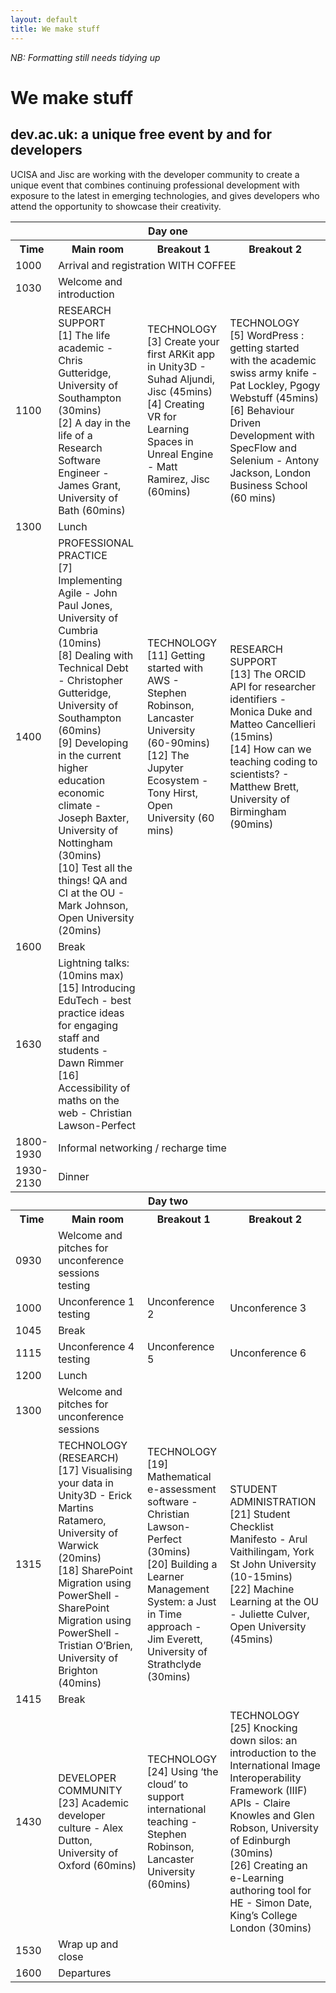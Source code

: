 ```yaml
---
layout: default
title: We make stuff
---
```

_NB: Formatting still needs tidying up_

# We make stuff
## dev.ac.uk: a unique free event by and for developers

UCISA and Jisc are working with the developer community to create a unique event that combines continuing professional development with exposure to the latest in emerging technologies, and gives developers who attend the opportunity to showcase their creativity.
 

<table>
<tr>
  <th colspan="4">Day one</th>
</tr>
<tr>
  <th>Time</th>
  <th>Main room</th>
  <th>Breakout 1</th>
  <th>Breakout 2</th>
</tr>
<tr>
  <td>1000</td>
  <td colspan="3">Arrival and registration WITH COFFEE</td></tr>
<tr>
  <td>1030</td>
  <td>Welcome and introduction</td>
  <td></td>
  <td></td>
</tr>
<tr><td>1100</td>
  <td>
    RESEARCH SUPPORT<br/>
    [1] The life academic - Chris Gutteridge, University of Southampton (30mins)<br/>
    [2] A day in the life of a Research Software Engineer - James Grant, University of Bath (60mins)<br/>
  </td>
  <td>
    TECHNOLOGY<br/>
    [3] Create your first ARKit app in Unity3D - Suhad Aljundi, Jisc (45mins)<br/>
    [4] Creating VR for Learning Spaces in Unreal Engine - Matt Ramirez, Jisc (60mins)<br/>
  </td>
  <td>
    TECHNOLOGY<br/>
    [5] WordPress : getting started with the academic swiss army knife - Pat Lockley, Pgogy Webstuff (45mins)<br/>
    [6] Behaviour Driven Development with SpecFlow and Selenium - Antony Jackson, London Business School (60 mins)<br/>
  </td>
</tr>
<tr><td>1300</td><td colspan="3">Lunch</td></tr>
<tr><td>1400</td>
  <td>
    PROFESSIONAL PRACTICE<br/>
    [7] Implementing Agile - John Paul Jones, University of Cumbria (10mins)<br/>
    [8] Dealing with Technical Debt - Christopher Gutteridge, University of Southampton (60mins)<br/>
    [9] Developing in the current higher education economic climate - Joseph Baxter, University of Nottingham (30mins)<br/>
    [10] Test all the things! QA and CI at the OU - Mark Johnson, Open University (20mins)<br/>
  <td>
    TECHNOLOGY<br/>
    [11] Getting started with AWS - Stephen Robinson, Lancaster University (60-90mins)<br/>
    [12] The Jupyter Ecosystem - Tony Hirst, Open University (60 mins)<br/>
  </td>
  <td>
    RESEARCH SUPPORT<br/>
    [13] The ORCID API for researcher identifiers - Monica Duke and Matteo Cancellieri (15mins)<br/>
    [14] How can we teaching coding to scientists? - Matthew Brett, University of Birmingham (90mins)<br/>
  </td>
</tr>
<tr><td>1600</td><td colspan="3">Break</td></tr>
<tr><td>1630</td>
  <td>
  Lightning talks: (10mins max)<br/>
  [15] Introducing EduTech - best practice ideas for engaging staff and students - Dawn Rimmer<br/>
  [16] Accessibility of maths on the web - Christian Lawson-Perfect<br/>
  </td>
  <td>
  </td>
  <td>
  </td>
</tr>
<tr><td>1800-1930</td><td colspan="3">Informal networking / recharge time</td></tr>
<tr><td>1930-2130</td><td colspan="3">Dinner</td></tr>

<tr>
  <th colspan="4">Day two</th>
</tr>
<tr>
  <th>Time</th>
  <th>Main room</th>
  <th>Breakout 1</th>
  <th>Breakout 2</th>
</tr>
<tr>
  <td>0930</td>
  <td>Welcome and pitches for unconference sessions</br>testing</td>
  <td></td>
  <td></td>
</tr>
<tr>
  <td>1000</td>
  <td>Unconference 1</br>testing</td>
  <td>Unconference 2</td>
  <td>Unconference 3</td>
</tr>
<tr><td>1045</td><td colspan="3">Break</td></tr>
<tr>
  <td>1115</td>
  <td>Unconference 4</br>testing</td>
  <td>Unconference 5</td>
  <td>Unconference 6</td>
</tr>
<tr><td>1200</td><td colspan="3">Lunch</td></tr>
<tr>
  <td>1300</td>
  <td>Welcome and pitches for unconference sessions</td>
  <td></td>
  <td></td>
</tr>
<tr>
  <td>1315</td>
  <td>
    TECHNOLOGY (RESEARCH)</br>
    [17] Visualising your data in Unity3D - Erick Martins Ratamero, University of Warwick (20mins)</br>
    [18] SharePoint Migration using PowerShell - SharePoint Migration using PowerShell - Tristian O’Brien, University of Brighton (40mins)</br>
  </td>
  <td>
    TECHNOLOGY</br>
    [19] Mathematical e-assessment software - Christian Lawson-Perfect (30mins)</br>
    [20] Building a Learner Management System: a Just in Time approach - Jim Everett, University of Strathclyde (30mins)</br>
  </td>
  <td>
    STUDENT ADMINISTRATION</br>
    [21] Student Checklist Manifesto - Arul Vaithilingam, York St John University (10-15mins)</br>
    [22] Machine Learning at the OU -  Juliette Culver, Open University (45mins)</br>
  </td>
</tr>
<tr><td>1415</td><td colspan="3">Break</td></tr>
<tr>
  <td>1430</td>
  <td>
    DEVELOPER COMMUNITY</br>
    [23] Academic developer culture - Alex Dutton, University of Oxford (60mins)</br>
  </td>
  <td>
    TECHNOLOGY</br>
    [24] Using ‘the cloud’ to support international teaching - Stephen Robinson, Lancaster University (60mins)</br>
  </td>
  <td>
    TECHNOLOGY</br>
    [25] Knocking down silos: an introduction to the International Image Interoperability Framework (IIIF) APIs - Claire Knowles and Glen Robson, University of Edinburgh (30mins)</br>
    [26] Creating an e-Learning authoring tool for HE - Simon Date, King’s College London (30mins)</br>
  </td>
</tr>
<tr><td>1530</td><td>Wrap up and close</td><td></td><td></td></tr>
<tr><td>1600</td><td colspan="3">Departures</td></tr>
</table>



